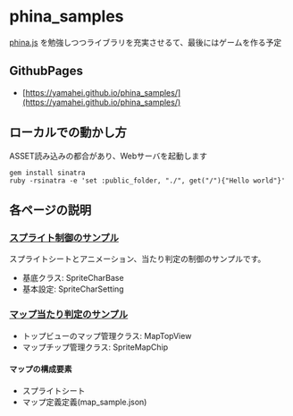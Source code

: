 phina_samples
=============

[phina.js](https://phinajs.com/) を勉強しつつライブラリを充実させるて、最後にはゲームを作る予定

GithubPages
--------

* [https://yamahei.github.io/phina_samples/](https://yamahei.github.io/phina_samples/)

ローカルでの動かし方
--------

ASSET読み込みの都合があり、Webサーバを起動します

```
gem install sinatra
ruby -rsinatra -e 'set :public_folder, "./", get("/"){"Hello world"}'
```

各ページの説明
--------------

### [スプライト制御のサンプル](char_sample.html)

スプライトシートとアニメーション、当たり判定の制御のサンプルです。

* 基底クラス: SpriteCharBase
* 基本設定: SpriteCharSetting

### [マップ当たり判定のサンプル](map_sample.html)

* トップビューのマップ管理クラス: MapTopView
* マップチップ管理クラス: SpriteMapChip

#### マップの構成要素

* スプライトシート
* マップ定義定義(map_sample.json)